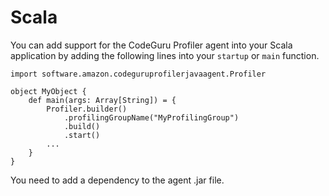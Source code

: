 # Scala<a name="scala-language-support"></a>

You can add support for the CodeGuru Profiler agent into your Scala application by adding the following lines into your `startup` or `main` function\. 

```
import software.amazon.codeguruprofilerjavaagent.Profiler

object MyObject {
    def main(args: Array[String]) = {
        Profiler.builder()
            .profilingGroupName("MyProfilingGroup") 
            .build()
            .start()
        ...
    }
}
```

You need to add a dependency to the agent \.jar file\.